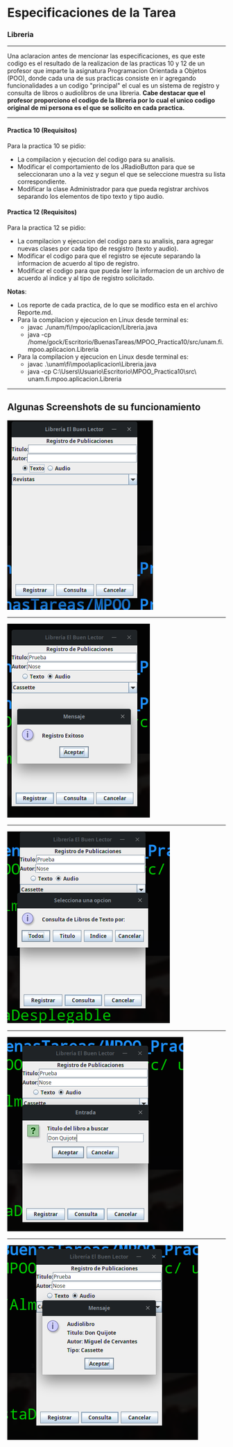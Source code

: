 # Especificaciones de la Tarea
### Libreria
---
Una aclaracion antes de mencionar las especificaciones, es que este codigo es el resultado de la realizacion de las practicas 10 y 12 de un profesor que imparte la asignatura Programacion Orientada a Objetos (POO), donde cada una de sus practicas consiste en ir agregando funcionalidades a un codigo "principal" el cual es un sistema de registro y consulta de libros o audiolibros de una libreria.
**Cabe destacar que el profesor proporciono el codigo de la libreria por lo cual el unico codigo original de mi persona es el que se solicito en cada practica.**

---
#### Practica 10 (Requisitos)
Para la practica 10 se pidio:

- La compilacion y ejecucion del codigo para su analisis.
- Modificar el comportamiento de los JRadioButton para que se seleccionaran uno a la vez y segun el que se seleccione muestra su lista correspondiente.
- Modificar la clase Administrador para que pueda registrar archivos separando los elementos de tipo texto y tipo audio. 

#### Practica 12 (Requisitos)
Para la practica 12 se pidio:

- La compilacion y ejecucion del codigo para su analisis, para agregar nuevas clases por cada tipo de resgistro (texto y audio).
- Modificar el codigo para que el registro se ejecute separando la informacion de acuerdo al tipo de registro.
- Modificar el codigo para que pueda leer la informacion de un archivo de acuerdo al indice y al tipo de registro solicitado.

**Notas**:

- Los reporte de cada practica, de lo que se modifico esta en el archivo Reporte.md.
- Para la compilacion y ejecucion en Linux desde terminal es:
    + javac ./unam/fi/mpoo/aplicacion/Libreria.java 
    + java -cp /home/gock/Escritorio/BuenasTareas/MPOO_Practica10/src/unam.fi.mpoo.aplicacion.Libreria
- Para la compilacion y ejecucion en Linux desde terminal es:
    + javac .\unam\fi\mpoo\aplicacion\Libreria.java
    + java -cp C:\Users\Usuario\Escritorio\MPOO_Practica10\src\ unam.fi.mpoo.aplicacion.Libreria
---
## Algunas Screenshots de su funcionamiento
![S3](Screenshots/3.png)

---
![S4](Screenshots/4.png)

---
![S6](Screenshots/6.png)

---
![S8](Screenshots/8.png)

---
![S9](Screenshots/9.png)